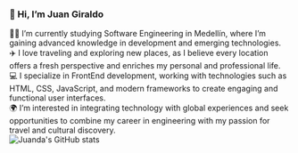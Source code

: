### 👋 Hi, I’m Juan Giraldo<br/>

👨‍🎓 I’m currently studying Software Engineering in Medellín, where I’m gaining advanced knowledge in development and emerging technologies.<br/>
✈️ I love traveling and exploring new places, as I believe every location offers a fresh perspective and enriches my personal and professional life.<br/>
💻 I specialize in FrontEnd development, working with technologies such as HTML, CSS, JavaScript, and modern frameworks to create engaging and functional user interfaces.<br/>
🌍 I’m interested in integrating technology with global experiences and seek opportunities to combine my career in engineering with my passion for travel and cultural discovery.<br/>
![Juanda's GitHub stats](https://github-readme-stats.vercel.app/api?username=JuanDGiraldo29&theme=radical&hide_icons=true)


<!---
JuanDGiraldo29/JuanDGiraldo29 is a ✨ special ✨ repository because its `README.md` (this file) appears on your GitHub profile.
You can click the Preview link to take a look at your changes.
--->
